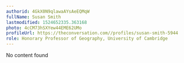 ```yaml
---
authorid: 4GkX0N9qlawaAYsAeEQMqW
fullName: Susan Smith
lastmodified: 1524652335.363168
photo: 4cCM73hSXYew44EME62UMo
profileUrl: https://theconversation.com//profiles/susan-smith-5944
role: Honorary Professor of Geography, University of Cambridge
---
```

No content found
